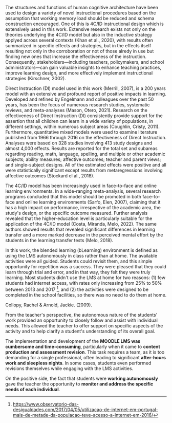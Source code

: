 The structures and functions of human cognitive architecture have been used to design a variety of novel instructional procedures based on the assumption that working memory load should be reduced and schema construction encouraged. One of this is 4C/ID instructional design which is extensively used in this work. Extensive research exists not only on the theories underlying the 4C/ID model but also in the inductive strategy applyed across several contexts (Khan et al., 2020), with results often summarized in specific effects and strategies, but in the effects itself resulting not only in the corroboration or not of those alredy in use but finding new ones that increase the effectiveness of the instruction. Consequently, stakeholders—including teachers, policymakers, and school administrators—can gain valuable insights to enhance teaching practices, improve learning design, and more effectively implement instructional strategies (Kirschner, 2002).

Direct Instruction (DI) model used in this work (Merrill, 2007), is a 200 years model with an extensive and profound report of positive impacts in learning. Developed and refined by Engelmann and colleagues over the past 50 years, has been the focus of numerous research studies, systematic reviews, and meta-analyses (Mason, Otero, 2021). Research on the effectiveness of Direct Instruction (DI) consistently provide support for the assertion that all children can learn in a wide variety of populations, in different settings, within numerous subject areas (Coughlin, Cristy, 2011). Furthermore, quantitative mixed models were used to examine literature published from 1966 through 2016 on the effectiveness of Direct Instruction. Analyses were based on 328 studies involving 413 study designs and almost 4,000 effects. Results are reported for the total set and subareas regarding reading, math, language, spelling, and multiple or other academic subjects; ability measures; affective outcomes; teacher and parent views; and single-subject designs. All of the estimated effects were positive and all were statistically significant except results from metaregressions involving affective outcomes (Stockard el al., 2018).

The 4C/ID model has been increasingly used in face-to-face and online learning environments. In a wide-ranging meta-analysis, several research programs concluded that this model should be promoted in both face-to-face and online learning environments (Sarfo, Elen, 2007), claiming that it has a high impact on performance, irrespective of the academic area, the study's design, or the specific outcome measured. Further analysis revealed that the higher-education level is particularly suitable for the application of the 4C/ID model (Costa, Miranda, Melo, 2022). The same authors showed results that revealed significant differences in learning transfer and a more marked decrease in the perceived mental effort by the students in the learning transfer tests (Melo, 2018).

In this work, the blended learning (bLearning) environment is defined as using the LMS autonomously in class rather than at home. The available activities were all guided. Students could revisit them, and this simple opportunity for repetition was a success. They were pleased that they could learn through trial and error, and in that way, they felt they were truly learning. Most students didn't use the LMS at home for two reasons: (1) few students had internet access, with rates only increasing from 25% to 50% between 2013 and 2017 [^STATEOFTHEART-1], and (2) the activities were designed to be completed in the school facilities, so there was no need to do them at home.

[^STATEOFTHEART-1]:https://www.observatorio-das-desigualdades.com/2017/04/05/utilizacao-de-internet-em-portugal-mais-de-metade-da-populacao-teve-acesso-a-internet-em-2016/


Collopy, Rachel & Arnold, Jackie. (2009).  


From the teacher's perspective, the autonomous nature of the students' work provided an opportunity to closely follow and assist with individual needs. This allowed the teacher to offer support on specific aspects of the activity and to help clarify a student's understanding of its overall goal.

The implementation and development of the **MOODLE LMS was cumbersome and time-consuming**, particularly when it came to **content production and assessment revision**. This task requires a team, as it is too demanding for a single professional, often leading to significant **after-hours work and sleepless nights**. In some cases, students even performed revisions themselves while engaging with the LMS activities.

On the positive side, the fact that students were **working autonomously** gave the teacher the opportunity to **monitor and address the specific needs of each individual**.
